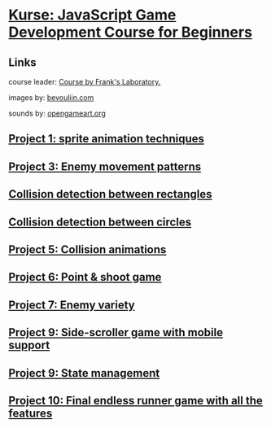 # [Kurse: JavaScript Game Development Course for Beginners](https://www.youtube.com/watch?v=GFO_txvwK_c)

## Links

course leader:
[Course by Frank's Laboratory.](https://www.youtube.com/c/Frankslaboratory)

images by:
[bevouliin.com](https://bevouliin.com/)

sounds by:
[opengameart.org](https://opengameart.org/content/8-magic-attacks)

## [Project 1: sprite animation techniques](https://www.youtube.com/watch?v=GFO_txvwK_c&t=88s)

## [Project 3: Enemy movement patterns](https://www.youtube.com/watch?v=GFO_txvwK_c&t=5133s)

## [Collision detection between rectangles](https://www.youtube.com/watch?v=GFO_txvwK_c&t=8011s)

## [Collision detection between circles](https://www.youtube.com/watch?v=GFO_txvwK_c&t=8363s)

## [Project 5: Collision animations](https://www.youtube.com/watch?v=GFO_txvwK_c&t=8654s)

## [Project 6: Point & shoot game](https://www.youtube.com/watch?v=GFO_txvwK_c&t=10115s)

## [Project 7: Enemy variety](https://www.youtube.com/watch?v=GFO_txvwK_c&t=13844s)

## [Project 9: Side-scroller game with mobile support](https://www.youtube.com/watch?v=GFO_txvwK_c&t=17149s)

## [Project 9: State management](https://www.youtube.com/watch?v=GFO_txvwK_c&t=21244s)

## [Project 10: Final endless runner game with all the features](https://www.youtube.com/watch?v=GFO_txvwK_c&t=25377s)
